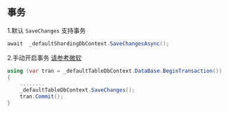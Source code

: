 ## 事务

1.默认 `SaveChanges` 支持事务

```csharp
await  _defaultShardingDbContext.SaveChangesAsync();  
```

2.手动开启事务 [请参考微软](https://docs.microsoft.com/zh-cn/ef/core/saving/transactions)

```csharp
using (var tran = _defaultTableDbContext.DataBase.BeginTransaction())
{
    ........
    _defaultTableDbContext.SaveChanges();
    tran.Commit();
}
```